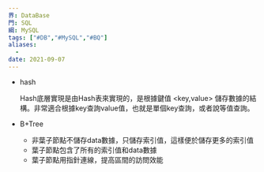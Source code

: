 ```yaml
---
界: DataBase
門: SQL
綱: MySQL
tags: ["#DB","#MySQL","#BQ"]
aliases:
  - 
date: 2021-09-07
---
```


-   hash
    
    Hash底層實現是由Hash表來實現的，是根據鍵值 <key,value> 儲存數據的結構。非常適合根據key查詢value值，也就是單個key查詢，或者說等值查詢。
    
-   B+Tree
    
    -   非葉子節點不儲存data數據，只儲存索引值，這樣便於儲存更多的索引值
    -   葉子節點包含了所有的索引值和data數據
    -   葉子節點用指針連線，提高區間的訪問效能